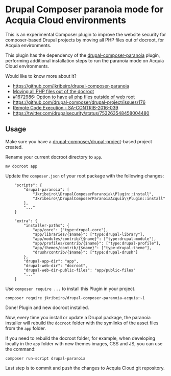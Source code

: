 # Drupal Composer paranoia mode for Acquia Cloud environments
This is an experimental Composer plugin to improve the website security for composer-based Drupal projects by moving all PHP files out of docroot, for Acquia environments.

This plugin has the dependency of the [drupal-composer-paranoia](https://github.com/jkribeiro/drupal-composer-paranoia) plugin, performing additional installation steps to run the paranoia mode on Acquia Cloud environments.

Would like to know more about it? 
- https://github.com/jkribeiro/drupal-composer-paranoia
- [Moving all PHP files out of the docroot](https://www.drupal.org/node/2767907)
- [#1672986: Option to have all php files outside of web root](https://www.drupal.org/node/1672986)
- https://github.com/drupal-composer/drupal-project/issues/176
- [Remote Code Execution - SA-CONTRIB-2016-039](https://www.drupal.org/node/2765575)
- https://twitter.com/drupalsecurity/status/753263548458004480

## Usage
Make sure you have a [drupal-composer/drupal-project](https://github.com/drupal-composer/drupal-project)-based project created.

Rename your current docroot directory to `app`.
```
mv docroot app
```

Update the `composer.json` of your root package with the following changes:
```
    "scripts": {
        "drupal-paranoia": [
            "Jkribeiro\\DrupalComposerParanoia\\Plugin::install",
            "Jkribeiro\\DrupalComposerParanoiaAcquia\\Plugin::install"
        ],
        "..."
    }
```
```
    "extra": {
        "installer-paths": {
            "app/core": ["type:drupal-core"],
            "app/libraries/{$name}": ["type:drupal-library"],
            "app/modules/contrib/{$name}": ["type:drupal-module"],
            "app/profiles/contrib/{$name}": ["type:drupal-profile"],
            "app/themes/contrib/{$name}": ["type:drupal-theme"],
            "drush/contrib/{$name}": ["type:drupal-drush"]
        },
        "drupal-app-dir": "app",
        "drupal-web-dir": "docroot",
        "drupal-web-dir-public-files": "app/public-files"
        "..."
    }
```

Use `composer require ...` to install this Plugin in your project.
```
composer require jkribeiro/drupal-composer-paranoia-acquia:~1
```

Done! Plugin and new docroot installed.

Now, every time you install or update a Drupal package, the paranoia installer will rebuild the `docroot` folder with the symlinks of the asset files from the `app` folder.

If you need to rebuild the docroot folder, for example, when developing locally in the `app` folder with new themes images, CSS and JS, you can use the command:
```
composer run-script drupal-paranoia
```

Last step is to commit and push the changes to Acquia Cloud git repository.
